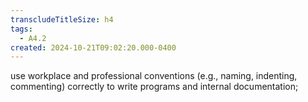 ```yaml
---
transcludeTitleSize: h4
tags:
  - A4.2
created: 2024-10-21T09:02:20.000-0400
---
```

use workplace and professional conventions (e.g., naming, indenting, commenting) correctly to write programs and internal documentation;